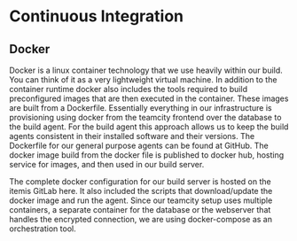 # Continuous Integration

## Docker
Docker is a linux container technology that we use heavily within our build. You can think of it as a very lightweight virtual machine. In addition to the container runtime docker also includes the tools required to build preconfigured images that are then executed in the container. These images are built from a Dockerfile. Essentially everything in our infrastructure is provisioning using docker from the teamcity frontend over the database to the build agent. For the build agent this approach allows us to keep the build agents consistent in their installed software and their versions. The Dockerfile for our general purpose agents can be found at GitHub. The docker image build from the docker file is published to docker hub, hosting service for images, and then used in our build server.

The complete docker configuration for our build server is hosted on the itemis GitLab here. It also included the scripts that download/update the docker image and run the agent. Since our teamcity setup uses multiple containers, a separate container for the database or the webserver that handles the encrypted connection, we are using docker-compose as an orchestration tool. 
